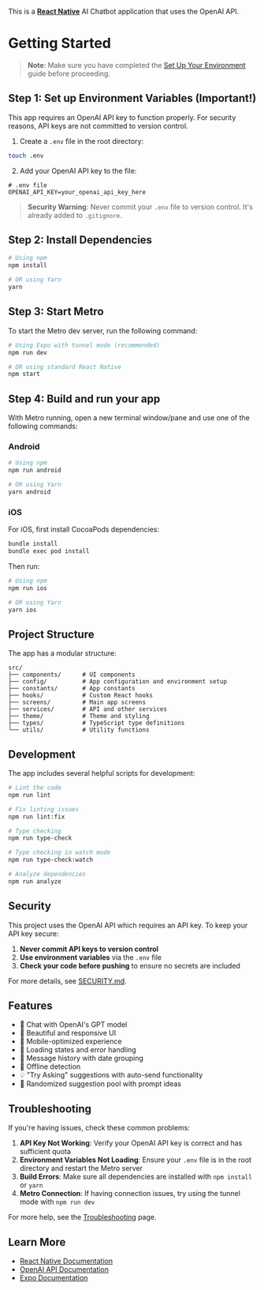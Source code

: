 This is a [**React Native**](https://reactnative.dev) AI Chatbot application that uses the OpenAI API.

# Getting Started

> **Note**: Make sure you have completed the [Set Up Your Environment](https://reactnative.dev/docs/set-up-your-environment) guide before proceeding.

## Step 1: Set up Environment Variables (Important!)

This app requires an OpenAI API key to function properly. For security reasons, API keys are not committed to version control.

1. Create a `.env` file in the root directory:

```sh
touch .env
```

2. Add your OpenAI API key to the file:

```
# .env file
OPENAI_API_KEY=your_openai_api_key_here
```

> **Security Warning**: Never commit your `.env` file to version control. It's already added to `.gitignore`.

## Step 2: Install Dependencies

```sh
# Using npm
npm install

# OR using Yarn
yarn
```

## Step 3: Start Metro

To start the Metro dev server, run the following command:

```sh
# Using Expo with tunnel mode (recommended)
npm run dev

# OR using standard React Native
npm start
```

## Step 4: Build and run your app

With Metro running, open a new terminal window/pane and use one of the following commands:

### Android

```sh
# Using npm
npm run android

# OR using Yarn
yarn android
```

### iOS

For iOS, first install CocoaPods dependencies:

```sh
bundle install
bundle exec pod install
```

Then run:

```sh
# Using npm
npm run ios

# OR using Yarn
yarn ios
```

## Project Structure

The app has a modular structure:

```
src/
├── components/      # UI components
├── config/          # App configuration and environment setup
├── constants/       # App constants
├── hooks/           # Custom React hooks
├── screens/         # Main app screens
├── services/        # API and other services
├── theme/           # Theme and styling
├── types/           # TypeScript type definitions
└── utils/           # Utility functions
```

## Development

The app includes several helpful scripts for development:

```sh
# Lint the code
npm run lint

# Fix linting issues
npm run lint:fix

# Type checking
npm run type-check

# Type checking in watch mode
npm run type-check:watch

# Analyze dependencies
npm run analyze
```

## Security

This project uses the OpenAI API which requires an API key. To keep your API key secure:

1. **Never commit API keys to version control**
2. **Use environment variables** via the `.env` file
3. **Check your code before pushing** to ensure no secrets are included

For more details, see [SECURITY.md](./SECURITY.md).

## Features

- 💬 Chat with OpenAI's GPT model
- 🎨 Beautiful and responsive UI
- 📱 Mobile-optimized experience
- 🔄 Loading states and error handling
- 📅 Message history with date grouping
- 🔌 Offline detection
- 💡 "Try Asking" suggestions with auto-send functionality
- 🎯 Randomized suggestion pool with prompt ideas

## Troubleshooting

If you're having issues, check these common problems:

1. **API Key Not Working**: Verify your OpenAI API key is correct and has sufficient quota
2. **Environment Variables Not Loading**: Ensure your `.env` file is in the root directory and restart the Metro server
3. **Build Errors**: Make sure all dependencies are installed with `npm install` or `yarn`
4. **Metro Connection**: If having connection issues, try using the tunnel mode with `npm run dev`

For more help, see the [Troubleshooting](https://reactnative.dev/docs/troubleshooting) page.

## Learn More

- [React Native Documentation](https://reactnative.dev)
- [OpenAI API Documentation](https://platform.openai.com/docs/api-reference)
- [Expo Documentation](https://docs.expo.dev/)
